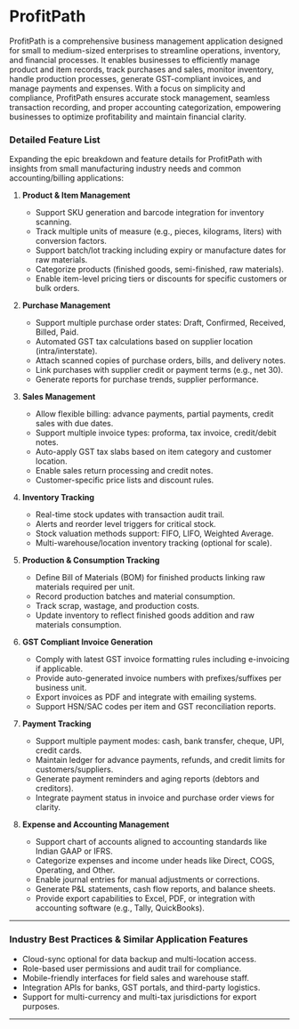 # ProfitPath
ProfitPath is a comprehensive business management application designed for small to medium-sized enterprises to streamline operations, inventory, and financial processes. It enables businesses to efficiently manage product and item records, track purchases and sales, monitor inventory, handle production processes, generate GST-compliant invoices, and manage payments and expenses. With a focus on simplicity and compliance, ProfitPath ensures accurate stock management, seamless transaction recording, and proper accounting categorization, empowering businesses to optimize profitability and maintain financial clarity.


### Detailed Feature List

Expanding the epic breakdown and feature details for ProfitPath with insights from small manufacturing industry needs and common accounting/billing applications:

1. **Product & Item Management**  
   - Support SKU generation and barcode integration for inventory scanning.  
   - Track multiple units of measure (e.g., pieces, kilograms, liters) with conversion factors.  
   - Support batch/lot tracking including expiry or manufacture dates for raw materials.  
   - Categorize products (finished goods, semi-finished, raw materials).  
   - Enable item-level pricing tiers or discounts for specific customers or bulk orders.

2. **Purchase Management**  
   - Support multiple purchase order states: Draft, Confirmed, Received, Billed, Paid.  
   - Automated GST tax calculations based on supplier location (intra/interstate).  
   - Attach scanned copies of purchase orders, bills, and delivery notes.  
   - Link purchases with supplier credit or payment terms (e.g., net 30).  
   - Generate reports for purchase trends, supplier performance.

3. **Sales Management**  
   - Allow flexible billing: advance payments, partial payments, credit sales with due dates.  
   - Support multiple invoice types: proforma, tax invoice, credit/debit notes.  
   - Auto-apply GST tax slabs based on item category and customer location.  
   - Enable sales return processing and credit notes.  
   - Customer-specific price lists and discount rules.

4. **Inventory Tracking**  
   - Real-time stock updates with transaction audit trail.  
   - Alerts and reorder level triggers for critical stock.  
   - Stock valuation methods support: FIFO, LIFO, Weighted Average.  
   - Multi-warehouse/location inventory tracking (optional for scale).

5. **Production & Consumption Tracking**  
   - Define Bill of Materials (BOM) for finished products linking raw materials required per unit.  
   - Record production batches and material consumption.  
   - Track scrap, wastage, and production costs.  
   - Update inventory to reflect finished goods addition and raw materials consumption.

6. **GST Compliant Invoice Generation**  
   - Comply with latest GST invoice formatting rules including e-invoicing if applicable.  
   - Provide auto-generated invoice numbers with prefixes/suffixes per business unit.  
   - Export invoices as PDF and integrate with emailing systems.  
   - Support HSN/SAC codes per item and GST reconciliation reports.

7. **Payment Tracking**  
   - Support multiple payment modes: cash, bank transfer, cheque, UPI, credit cards.  
   - Maintain ledger for advance payments, refunds, and credit limits for customers/suppliers.  
   - Generate payment reminders and aging reports (debtors and creditors).  
   - Integrate payment status in invoice and purchase order views for clarity.

8. **Expense and Accounting Management**  
   - Support chart of accounts aligned to accounting standards like Indian GAAP or IFRS.  
   - Categorize expenses and income under heads like Direct, COGS, Operating, and Other.  
   - Enable journal entries for manual adjustments or corrections.  
   - Generate P&L statements, cash flow reports, and balance sheets.  
   - Provide export capabilities to Excel, PDF, or integration with accounting software (e.g., Tally, QuickBooks).

***

### Industry Best Practices & Similar Application Features

- Cloud-sync optional for data backup and multi-location access.  
- Role-based user permissions and audit trail for compliance.  
- Mobile-friendly interfaces for field sales and warehouse staff.  
- Integration APIs for banks, GST portals, and third-party logistics.  
- Support for multi-currency and multi-tax jurisdictions for export purposes.

***
